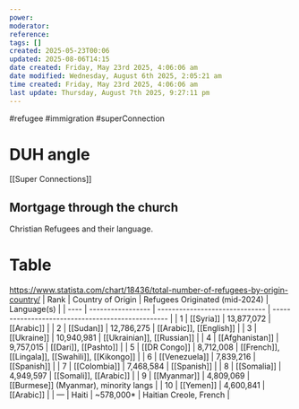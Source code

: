 ```yaml
---
power: 
moderator: 
reference: 
tags: []
created: 2025-05-23T00:06
updated: 2025-08-06T14:15
date created: Friday, May 23rd 2025, 4:06:06 am
date modified: Wednesday, August 6th 2025, 2:05:21 am
time created: Friday, May 23rd 2025, 4:06:06 am
last update: Thursday, August 7th 2025, 9:27:11 pm
---
```

#refugee #immigration #superConnection 

# DUH angle
[[Super Connections]]

## Mortgage through the church
Christian Refugees and their language.

# Table
https://www.statista.com/chart/18436/total-number-of-refugees-by-origin-country/
| Rank | Country of Origin | Refugees Originated (mid-2024) | Language(s)                                       |
| ---- | ----------------- | ------------------------------ | ------------------------------------------------- |
| 1    | [[Syria]]         | 13,877,072                     | [[Arabic]]                                        |
| 2    | [[Sudan]]         | 12,786,275                     | [[Arabic]], [[English]]                           |
| 3    | [[Ukraine]]       | 10,940,981                     | [[Ukrainian]], [[Russian]]                        |
| 4    | [[Afghanistan]]   | 9,757,015                      | [[Dari]], [[Pashto]]                              |
| 5    | [[DR Congo]]      | 8,712,008                      | [[French]], [[Lingala]], [[Swahili]], [[Kikongo]] |
| 6    | [[Venezuela]]     | 7,839,216                      | [[Spanish]]                                       |
| 7    | [[Colombia]]      | 7,468,584                      | [[Spanish]]                                       |
| 8    | [[Somalia]]       | 4,949,597                      | [[Somali]], [[Arabic]]                            |
| 9    | [[Myanmar]]       | 4,809,069                      | [[Burmese]] (Myanmar), minority langs             |
| 10   | [[Yemen]]         | 4,600,841                      | [[Arabic]]                                        |
| —    | Haiti             | ~578,000*                      | Haitian Creole, French                            |